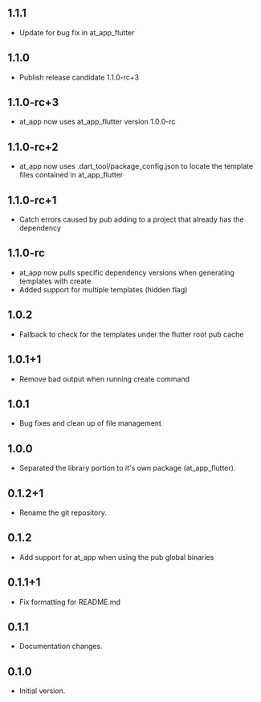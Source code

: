 ## 1.1.1

- Update for bug fix in at_app_flutter

## 1.1.0

- Publish release candidate 1.1.0-rc+3

## 1.1.0-rc+3

- at_app now uses at_app_flutter version 1.0.0-rc

## 1.1.0-rc+2

- at_app now uses .dart_tool/package_config.json to locate the template files contained in at_app_flutter

## 1.1.0-rc+1

- Catch errors caused by pub adding to a project that already has the dependency

## 1.1.0-rc

- at_app now pulls specific dependency versions when generating templates with create
- Added support for multiple templates (hidden flag)

## 1.0.2

- Fallback to check for the templates under the flutter root pub cache

## 1.0.1+1

- Remove bad output when running create command

## 1.0.1

- Bug fixes and clean up of file management

## 1.0.0

- Separated the library portion to it's own package (at_app_flutter).

## 0.1.2+1

- Rename the git repository.

## 0.1.2

- Add support for at_app when using the pub global binaries

## 0.1.1+1

- Fix formatting for README.md

## 0.1.1

- Documentation changes.

## 0.1.0

- Initial version.
